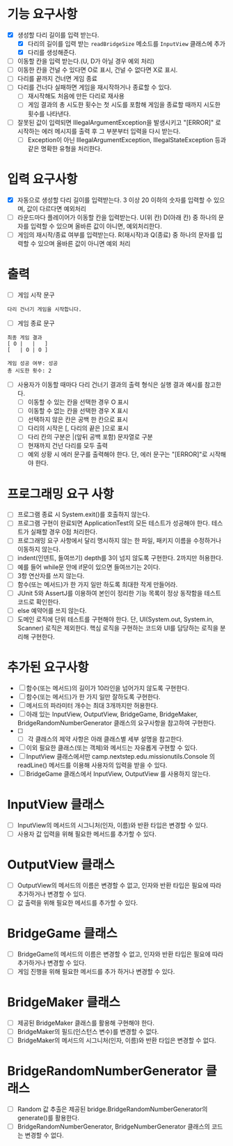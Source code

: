 # 기능 요구사항
- [x] 생성할 다리 길이를 입력 받는다.
  - [x] 다리의 길이를 입력 받는 `readBridgeSize` 메소드를 `InputView` 클래스에 추가 
  -[x] 다리를 생성해준다.
- [ ] 이동할 칸을 입력 받는다.(U, D가 아닐 경우 예외 처리)
- [ ] 이동한 칸을 건널 수 있다면 O로 표시, 건널 수 없다면 X로 표시.
- [ ] 다리를 끝까지 건너면 게임 종료
- [ ] 다리를 건너다 실패하면 게임을 재시작하거나 종료할 수 있다.
  - [ ] 재시작해도 처음에 만든 다리로 재사용
  - [ ] 게임 결과의 총 시도한 횟수는 첫 시도를 포함해 게임을 종료할 때까지 시도한 횟수를 나타낸다.
- [ ] 잘못된 값이 입력되면 IllegalArgumentException을 발생시키고 "[ERROR]" 로 시작하는 에러 메시지를 출력 후 그 부분부터 입력을 다시 받는다.
  - [ ] Exception이 아닌 IllegalArgumentException, IllegalStateException 등과 같은 명확한 유형을 처리한다.

# 입력 요구사항
- [x] 자동으로 생성할 다리 길이를 입력받는다. 3 이상 20 이하의 숫자를 입력할 수 있으며, 값이 다르다면 예외처리
- [ ] 라운드마다 플레이어가 이동할 칸을 입력받는다. U(위 칸) D(아래 칸) 중 하나의 문자를 입력할 수 있으며 올바른 값이 아니면, 예외처리한다.
- [ ] 게임의 재시작/종료 여부를 입력받는다. R(재시작)과 Q(종료) 중 하나의 문자를 입력할 수 있으며 올바른 값이 아니면 예외 처리

# 출력
- [ ] 게임 시작 문구
```
다리 건너기 게임을 시작합니다.
```
- [ ] 게임 종료 문구
```
최종 게임 결과
[ O |   |   ]
[   | O | O ]

게임 성공 여부: 성공
총 시도한 횟수: 2
```
- [ ] 사용자가 이동할 때마다 다리 건너기 결과의 출력 형식은 실행 결과 예시를 참고한다. 
  - [ ] 이동할 수 있는 칸을 선택한 경우 O 표시
  - [ ] 이동할 수 없는 칸을 선택한 경우 X 표시
  - [ ] 선택하지 않은 칸은 공백 한 칸으로 표시
  - [ ] 다리의 시작은 [, 다리의 끝은 ]으로 표시
  - [ ] 다리 칸의 구분은 |(앞뒤 공백 포함) 문자열로 구분
  - [ ] 현재까지 건넌 다리를 모두 출력
  - [ ] 예외 상황 시 에러 문구를 출력해야 한다. 단, 에러 문구는 "[ERROR]"로 시작해야 한다.

# 프로그래밍 요구 사항
- [ ] 프로그램 종료 시 System.exit()를 호출하지 않는다.
- [ ] 프로그램 구현이 완료되면 ApplicationTest의 모든 테스트가 성공해야 한다. 테스트가 실패할 경우 0점 처리한다.
- [ ] 프로그래밍 요구 사항에서 달리 명시하지 않는 한 파일, 패키지 이름을 수정하거나 이동하지 않는다.
- [ ] indent(인덴트, 들여쓰기) depth를 3이 넘지 않도록 구현한다. 2까지만 허용한다.
- [ ] 예를 들어 while문 안에 if문이 있으면 들여쓰기는 2이다.
- [ ] 3항 연산자를 쓰지 않는다.
- [ ] 함수(또는 메서드)가 한 가지 일만 하도록 최대한 작게 만들어라.
- [ ] JUnit 5와 AssertJ를 이용하여 본인이 정리한 기능 목록이 정상 동작함을 테스트 코드로 확인한다.
- [ ] else 예약어를 쓰지 않는다.
- [ ] 도메인 로직에 단위 테스트를 구현해야 한다. 단, UI(System.out, System.in, Scanner) 로직은 제외한다.
핵심 로직을 구현하는 코드와 UI를 담당하는 로직을 분리해 구현한다.

# 추가된 요구사항
- [ ] 함수(또는 메서드)의 길이가 10라인을 넘어가지 않도록 구현한다.
- [ ] 함수(또는 메서드)가 한 가지 일만 잘하도록 구현한다.
- [ ] 메서드의 파라미터 개수는 최대 3개까지만 허용한다.
- [ ] 아래 있는 InputView, OutputView, BridgeGame, BridgeMaker, BridgeRandomNumberGenerator 클래스의 요구사항을 참고하여 구현한다.
- [ ] - [ ] 각 클래스의 제약 사항은 아래 클래스별 세부 설명을 참고한다.
- [ ] 이외 필요한 클래스(또는 객체)와 메서드는 자유롭게 구현할 수 있다.
- [ ] InputView 클래스에서만 camp.nextstep.edu.missionutils.Console 의 readLine() 메서드를 이용해 사용자의 입력을 받을 수 있다.
- [ ] BridgeGame 클래스에서 InputView, OutputView 를 사용하지 않는다.

# InputView 클래스
- [ ] InputView의 메서드의 시그니처(인자, 이름)와 반환 타입은 변경할 수 있다.
- [ ] 사용자 값 입력을 위해 필요한 메서드를 추가할 수 있다.

# OutputView 클래스
- [ ] OutputView의 메서드의 이름은 변경할 수 없고, 인자와 반환 타입은 필요에 따라 추가하거나 변경할 수 있다.
- [ ] 값 출력을 위해 필요한 메서드를 추가할 수 있다.

# BridgeGame 클래스
- [ ] BridgeGame의 메서드의 이름은 변경할 수 없고, 인자와 반환 타입은 필요에 따라 추가하거나 변경할 수 있다.
- [ ] 게임 진행을 위해 필요한 메서드를 추가 하거나 변경할 수 있다.

# BridgeMaker 클래스
-  [ ] 제공된 BridgeMaker 클래스를 활용해 구현해야 한다.
-  [ ] BridgeMaker의 필드(인스턴스 변수)를 변경할 수 없다.
-  [ ] BridgeMaker의 메서드의 시그니처(인자, 이름)와 반환 타입은 변경할 수 없다.

# BridgeRandomNumberGenerator 클래스
- [ ] Random 값 추출은 제공된 bridge.BridgeRandomNumberGenerator의 generate()를 활용한다.
- [ ] BridgeRandomNumberGenerator, BridgeNumberGenerator 클래스의 코드는 변경할 수 없다.